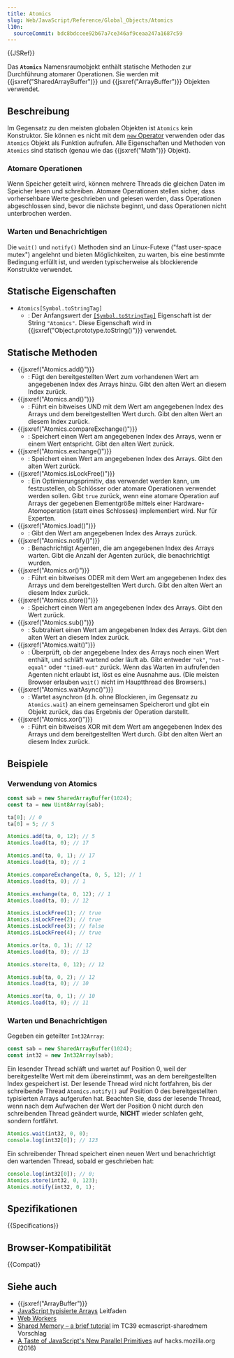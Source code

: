 ```yaml
---
title: Atomics
slug: Web/JavaScript/Reference/Global_Objects/Atomics
l10n:
  sourceCommit: bdc8bdccee92b67a7ce346af9ceaa247a1687c59
---
```


{{JSRef}}

Das **`Atomics`** Namensraumobjekt enthält statische Methoden zur Durchführung atomarer Operationen. Sie werden mit {{jsxref("SharedArrayBuffer")}} und {{jsxref("ArrayBuffer")}} Objekten verwendet.

## Beschreibung

Im Gegensatz zu den meisten globalen Objekten ist `Atomics` kein Konstruktor. Sie können es nicht mit dem [`new` Operator](/de/docs/Web/JavaScript/Reference/Operators/new) verwenden oder das `Atomics` Objekt als Funktion aufrufen. Alle Eigenschaften und Methoden von `Atomics` sind statisch (genau wie das {{jsxref("Math")}} Objekt).

### Atomare Operationen

Wenn Speicher geteilt wird, können mehrere Threads die gleichen Daten im Speicher lesen und schreiben. Atomare Operationen stellen sicher, dass vorhersehbare Werte geschrieben und gelesen werden, dass Operationen abgeschlossen sind, bevor die nächste beginnt, und dass Operationen nicht unterbrochen werden.

### Warten und Benachrichtigen

Die `wait()` und `notify()` Methoden sind an Linux-Futexe ("fast user-space mutex") angelehnt und bieten Möglichkeiten, zu warten, bis eine bestimmte Bedingung erfüllt ist, und werden typischerweise als blockierende Konstrukte verwendet.

## Statische Eigenschaften

- `Atomics[Symbol.toStringTag]`
  - : Der Anfangswert der [`[Symbol.toStringTag]`](/de/docs/Web/JavaScript/Reference/Global_Objects/Symbol/toStringTag) Eigenschaft ist der String `"Atomics"`. Diese Eigenschaft wird in {{jsxref("Object.prototype.toString()")}} verwendet.

## Statische Methoden

- {{jsxref("Atomics.add()")}}
  - : Fügt den bereitgestellten Wert zum vorhandenen Wert am angegebenen Index des Arrays hinzu. Gibt den alten Wert an diesem Index zurück.
- {{jsxref("Atomics.and()")}}
  - : Führt ein bitweises UND mit dem Wert am angegebenen Index des Arrays und dem bereitgestellten Wert durch. Gibt den alten Wert an diesem Index zurück.
- {{jsxref("Atomics.compareExchange()")}}
  - : Speichert einen Wert am angegebenen Index des Arrays, wenn er einem Wert entspricht. Gibt den alten Wert zurück.
- {{jsxref("Atomics.exchange()")}}
  - : Speichert einen Wert am angegebenen Index des Arrays. Gibt den alten Wert zurück.
- {{jsxref("Atomics.isLockFree()")}}
  - : Ein Optimierungsprimitiv, das verwendet werden kann, um festzustellen, ob Schlösser oder atomare Operationen verwendet werden sollen. Gibt `true` zurück, wenn eine atomare Operation auf Arrays der gegebenen Elementgröße mittels einer Hardware-Atomoperation (statt eines Schlosses) implementiert wird. Nur für Experten.
- {{jsxref("Atomics.load()")}}
  - : Gibt den Wert am angegebenen Index des Arrays zurück.
- {{jsxref("Atomics.notify()")}}
  - : Benachrichtigt Agenten, die am angegebenen Index des Arrays warten. Gibt die Anzahl der Agenten zurück, die benachrichtigt wurden.
- {{jsxref("Atomics.or()")}}
  - : Führt ein bitweises ODER mit dem Wert am angegebenen Index des Arrays und dem bereitgestellten Wert durch. Gibt den alten Wert an diesem Index zurück.
- {{jsxref("Atomics.store()")}}
  - : Speichert einen Wert am angegebenen Index des Arrays. Gibt den Wert zurück.
- {{jsxref("Atomics.sub()")}}
  - : Subtrahiert einen Wert am angegebenen Index des Arrays. Gibt den alten Wert an diesem Index zurück.
- {{jsxref("Atomics.wait()")}}
  - : Überprüft, ob der angegebene Index des Arrays noch einen Wert enthält, und schläft wartend oder läuft ab. Gibt entweder `"ok"`, `"not-equal"` oder `"timed-out"` zurück. Wenn das Warten im aufrufenden Agenten nicht erlaubt ist, löst es eine Ausnahme aus. (Die meisten Browser erlauben `wait()` nicht im Hauptthread des Browsers.)
- {{jsxref("Atomics.waitAsync()")}}
  - : Wartet asynchron (d.h. ohne Blockieren, im Gegensatz zu `Atomics.wait`) an einem gemeinsamen Speicherort und gibt ein Objekt zurück, das das Ergebnis der Operation darstellt.
- {{jsxref("Atomics.xor()")}}
  - : Führt ein bitweises XOR mit dem Wert am angegebenen Index des Arrays und dem bereitgestellten Wert durch. Gibt den alten Wert an diesem Index zurück.

## Beispiele

### Verwendung von Atomics

```js
const sab = new SharedArrayBuffer(1024);
const ta = new Uint8Array(sab);

ta[0]; // 0
ta[0] = 5; // 5

Atomics.add(ta, 0, 12); // 5
Atomics.load(ta, 0); // 17

Atomics.and(ta, 0, 1); // 17
Atomics.load(ta, 0); // 1

Atomics.compareExchange(ta, 0, 5, 12); // 1
Atomics.load(ta, 0); // 1

Atomics.exchange(ta, 0, 12); // 1
Atomics.load(ta, 0); // 12

Atomics.isLockFree(1); // true
Atomics.isLockFree(2); // true
Atomics.isLockFree(3); // false
Atomics.isLockFree(4); // true

Atomics.or(ta, 0, 1); // 12
Atomics.load(ta, 0); // 13

Atomics.store(ta, 0, 12); // 12

Atomics.sub(ta, 0, 2); // 12
Atomics.load(ta, 0); // 10

Atomics.xor(ta, 0, 1); // 10
Atomics.load(ta, 0); // 11
```

### Warten und Benachrichtigen

Gegeben ein geteilter `Int32Array`:

```js
const sab = new SharedArrayBuffer(1024);
const int32 = new Int32Array(sab);
```

Ein lesender Thread schläft und wartet auf Position 0, weil der bereitgestellte Wert mit dem übereinstimmt, was an dem bereitgestellten Index gespeichert ist.
Der lesende Thread wird nicht fortfahren, bis der schreibende Thread `Atomics.notify()` auf Position 0 des bereitgestellten typisierten Arrays aufgerufen hat.
Beachten Sie, dass der lesende Thread, wenn nach dem Aufwachen der Wert der Position 0 nicht durch den schreibenden Thread geändert wurde, **NICHT** wieder schlafen geht, sondern fortfährt.

```js
Atomics.wait(int32, 0, 0);
console.log(int32[0]); // 123
```

Ein schreibender Thread speichert einen neuen Wert und benachrichtigt den wartenden Thread, sobald er geschrieben hat:

```js
console.log(int32[0]); // 0;
Atomics.store(int32, 0, 123);
Atomics.notify(int32, 0, 1);
```

## Spezifikationen

{{Specifications}}

## Browser-Kompatibilität

{{Compat}}

## Siehe auch

- {{jsxref("ArrayBuffer")}}
- [JavaScript typisierte Arrays](/de/docs/Web/JavaScript/Guide/Typed_arrays) Leitfaden
- [Web Workers](/de/docs/Web/API/Web_Workers_API)
- [Shared Memory – a brief tutorial](https://github.com/tc39/proposal-ecmascript-sharedmem/blob/main/TUTORIAL.md) im TC39 ecmascript-sharedmem Vorschlag
- [A Taste of JavaScript's New Parallel Primitives](https://hacks.mozilla.org/2016/05/a-taste-of-javascripts-new-parallel-primitives/) auf hacks.mozilla.org (2016)
